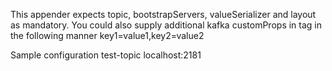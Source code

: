 This appender expects topic, bootstrapServers, valueSerializer and layout as mandatory.
You could also supply additional kafka customProps in <customProps> tag in the following manner
<customProps>key1=value1,key2=value2</customProps>
<p>
Sample configuration
<?xml version="1.0" encoding="UTF-8" ?>
<configuration>
    <appender name="KAFKA" class="ru.sberned.kafkalogback.KafkaAppender">
        <topic>test-topic</topic>
        <bootstrapServers>localhost:2181</bootstrapServers>
        <layout class="ch.qos.logback.contrib.json.classic.JsonLayout">
            <jsonFormatter class="ch.qos.logback.contrib.jackson.JacksonJsonFormatter"/>
        </layout>
    </appender>
    <root level="trace">
        <appender-ref ref="KAFKA" />
    </root>
</configuration>